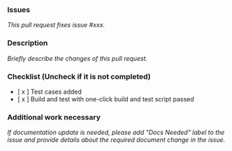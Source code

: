 ### Issues
*This pull request fixes issue #xxx.*  

### Description
*Briefly describe the changes of this pull request.*

### Checklist (Uncheck if it is not completed)
- [ x ] Test cases added
- [ x ] Build and test with one-click build and test script passed

### Additional work necessary
*If documentation update is needed, please add "Docs Needed" label to the issue and provide details about the required document change in the issue.*
